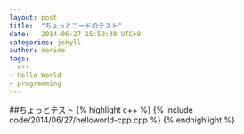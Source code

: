 ```yaml
---
layout: post
title:  "ちょっとコードのテスト"
date:   2014-06-27 15:50:30 UTC+9
categories: jekyll
author: serine
tags:
- c++
- Hello World
- programming
---
```


##ちょっとテスト
{% highlight c++ %}
{% include code/2014/06/27/helloworld-cpp.cpp %}
{% endhighlight %}


